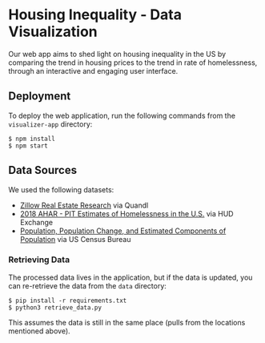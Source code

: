 # Housing Inequality - Data Visualization
Our web app aims to shed light on housing inequality in the US by comparing the trend in housing prices to the trend in rate of homelessness, through an interactive and engaging user interface. 

## Deployment
To deploy the web application, run the following commands from the `visualizer-app` directory:
```
$ npm install
$ npm start
```

## Data Sources
We used the following datasets:
* [Zillow Real Estate Research](https://www.quandl.com/data/ZILLOW-Zillow-Real-Estate-Research) via Quandl
* [2018 AHAR - PIT Estimates of Homelessness in the U.S.](https://www.hudexchange.info/resource/5783/2018-ahar-part-1-pit-estimates-of-homelessness-in-the-us/) via HUD Exchange
* [Population, Population Change, and Estimated Components of Population](https://www.census.gov/data/tables/time-series/demo/popest/2010s-state-total.html) via US Census Bureau

### Retrieving Data
The processed data lives in the application, but if the data is updated, you can re-retrieve the data from the `data` directory:
```
$ pip install -r requirements.txt
$ python3 retrieve_data.py
```
This assumes the data is still in the same place (pulls from the locations mentioned above).